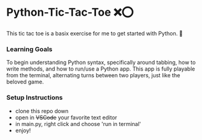 # Python-Tic-Tac-Toe ❌⭕️

This tic tac toe is a basix exercise for me to get started with Python. 🐍

### Learning Goals
To begin understanding Python syntax, specifically around tabbing, how to write methods, and how to run/use a Python app. This app is fully playable from the terminal, alternating turns between two players, just like the beloved game.

### Setup Instructions
- clone this repo down
- open in ~~VSCode~~ your favorite text editor
- in main.py, right click and choose 'run in terminal'
- enjoy!
